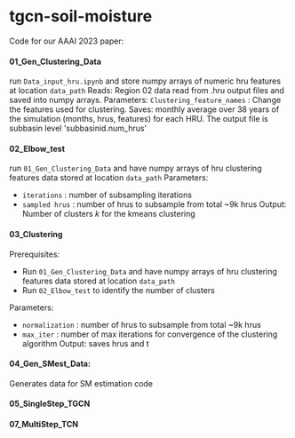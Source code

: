 # tgcn-soil-moisture
Code for our AAAI 2023 paper:

#### 01_Gen_Clustering_Data
run `Data_input_hru.ipynb` and store numpy arrays of numeric hru features at location `data_path`
Reads: Region 02 data read from .hru output files and saved into numpy arrays. 
Parameters: `Clustering_feature_names` : Change the features used for clustering. 
Saves: monthly average over 38 years of the simulation (months, hrus, features) for each HRU. The output file is subbasin level 'subbasinid.num_hrus'

#### 02_Elbow_test
run `01_Gen_Clustering_Data` and have numpy arrays of hru clustering features data stored at location `data_path` 
Parameters: 
- `iterations` : number of subsampling iterations
- `sampled hrus` : number of hrus to subsample from total ~9k hrus
Output: Number of clusters $k$ for the kmeans clustering


#### 03_Clustering
Prerequisites:
- Run `01_Gen_Clustering_Data` and have numpy arrays of hru clustering features data stored at location `data_path`
- Run `02_Elbow_test` to identify the number of clusters

Parameters: 
- `normalization` : number of hrus to subsample from total ~9k hrus
- `max_iter` : number of max iterations for convergence of the clustering algorithm
Output:  saves hrus and t

#### 04_Gen_SMest_Data: 
Generates data for SM estimation code

#### 05_SingleStep_TGCN


#### 07_MultiStep_TCN


